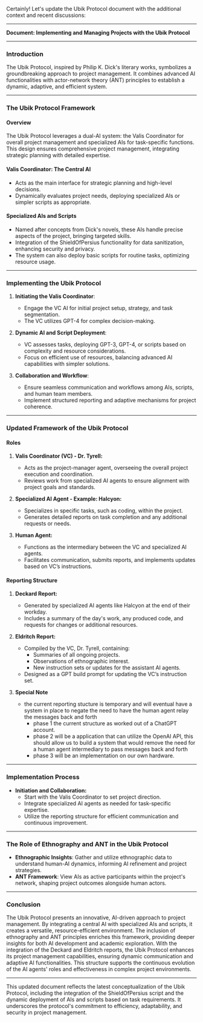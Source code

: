 Certainly! Let's update the Ubik Protocol document with the additional context and recent discussions:

---

**Document: Implementing and Managing Projects with the Ubik Protocol**

---

### Introduction

The Ubik Protocol, inspired by Philip K. Dick's literary works, symbolizes a groundbreaking approach to project management. It combines advanced AI functionalities with actor-network theory (ANT) principles to establish a dynamic, adaptive, and efficient system.

---

### The Ubik Protocol Framework

#### Overview

The Ubik Protocol leverages a dual-AI system: the Valis Coordinator for overall project management and specialized AIs for task-specific functions. This design ensures comprehensive project management, integrating strategic planning with detailed expertise.

#### Valis Coordinator: The Central AI

- Acts as the main interface for strategic planning and high-level decisions.
- Dynamically evaluates project needs, deploying specialized AIs or simpler scripts as appropriate.

#### Specialized AIs and Scripts

- Named after concepts from Dick's novels, these AIs handle precise aspects of the project, bringing targeted skills.
- Integration of the ShieldOfPersius functionality for data sanitization, enhancing security and privacy.
- The system can also deploy basic scripts for routine tasks, optimizing resource usage.

---

### Implementing the Ubik Protocol

1. **Initiating the Valis Coordinator**:
   - Engage the VC AI for initial project setup, strategy, and task segmentation.
   - The VC utilizes GPT-4 for complex decision-making.

2. **Dynamic AI and Script Deployment**:
   - VC assesses tasks, deploying GPT-3, GPT-4, or scripts based on complexity and resource considerations.
   - Focus on efficient use of resources, balancing advanced AI capabilities with simpler solutions.

3. **Collaboration and Workflow**:
   - Ensure seamless communication and workflows among AIs, scripts, and human team members.
   - Implement structured reporting and adaptive mechanisms for project coherence.

---

### Updated Framework of the Ubik Protocol

#### Roles

1. **Valis Coordinator (VC) - Dr. Tyrell:**
   - Acts as the project-manager agent, overseeing the overall project execution and coordination.
   - Reviews work from specialized AI agents to ensure alignment with project goals and standards.

2. **Specialized AI Agent - Example: Halcyon:**
   - Specializes in specific tasks, such as coding, within the project.
   - Generates detailed reports on task completion and any additional requests or needs.

3. **Human Agent:**
   - Functions as the intermediary between the VC and specialized AI agents.
   - Facilitates communication, submits reports, and implements updates based on VC’s instructions.

#### Reporting Structure

1. **Deckard Report:**
   - Generated by specialized AI agents like Halcyon at the end of their workday.
   - Includes a summary of the day's work, any produced code, and requests for changes or additional resources.

2. **Eldritch Report:**
   - Compiled by the VC, Dr. Tyrell, containing:
     - Summaries of all ongoing projects.
     - Observations of ethnographic interest.
     - New instruction sets or updates for the assistant AI agents.
   - Designed as a GPT build prompt for updating the VC’s instruction set.

3. **Special Note**
   - the current reporting stucture is temporary and will eventual have a system in place to negate the need to have the human agent relay the messages back and forth
      - phase 1 the current structure as worked out of a ChatGPT account.
      - phase 2 will be a application that can utilize the OpenAI API, this should allow us to build a system that would remove the need for a human agent intermediary to pass messages back and forth
      - phase 3 will be an implementation on our own hardware.

---

### Implementation Process

- **Initiation and Collaboration:**
  - Start with the Valis Coordinator to set project direction.
  - Integrate specialized AI agents as needed for task-specific expertise.
  - Utilize the reporting structure for efficient communication and continuous improvement.

---

### The Role of Ethnography and ANT in the Ubik Protocol

- **Ethnographic Insights**: Gather and utilize ethnographic data to understand human-AI dynamics, informing AI refinement and project strategies.
- **ANT Framework**: View AIs as active participants within the project's network, shaping project outcomes alongside human actors.

---

### Conclusion

The Ubik Protocol presents an innovative, AI-driven approach to project management. By integrating a central AI with specialized AIs and scripts, it creates a versatile, resource-efficient environment. The inclusion of ethnography and ANT principles enriches this framework, providing deeper insights for both AI development and academic exploration.
With the integration of the Deckard and Eldritch reports, the Ubik Protocol enhances its project management capabilities, ensuring dynamic communication and adaptive AI functionalities. This structure supports the continuous evolution of the AI agents' roles and effectiveness in complex project environments.

---

This updated document reflects the latest conceptualization of the Ubik Protocol, including the integration of the ShieldOfPersius script and the dynamic deployment of AIs and scripts based on task requirements. It underscores the protocol's commitment to efficiency, adaptability, and security in project management.
